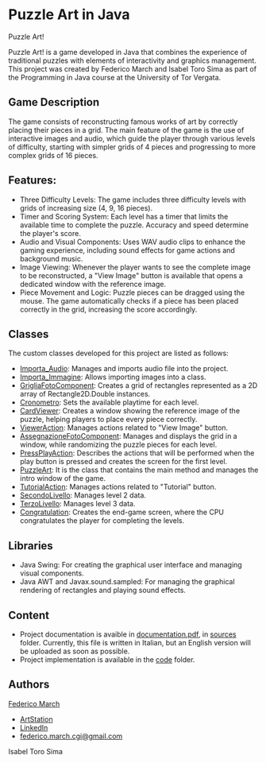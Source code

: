# Puzzle Art in Java

Puzzle Art!

Puzzle Art! is a game developed in Java that combines the experience of traditional puzzles with elements of interactivity and graphics management. This project was created by Federico March and Isabel Toro Sima as part of the Programming in Java course at the University of Tor Vergata.

## Game Description

The game consists of reconstructing famous works of art by correctly placing their pieces in a grid. The main feature of the game is the use of interactive images and audio, which guide the player through various levels of difficulty, starting with simpler grids of 4 pieces and progressing to more complex grids of 16 pieces.

## Features:

- Three Difficulty Levels: The game includes three difficulty levels with grids of increasing size (4, 9, 16 pieces).
- Timer and Scoring System: Each level has a timer that limits the available time to complete the puzzle. Accuracy and speed determine the player's score.
- Audio and Visual Components: Uses WAV audio clips to enhance the gaming experience, including sound effects for game actions and background music.
- Image Viewing: Whenever the player wants to see the complete image to be reconstructed, a "View Image" button is available that opens a dedicated window with the reference image.
- Piece Movement and Logic: Puzzle pieces can be dragged using the mouse. The game automatically checks if a piece has been placed correctly in the grid, increasing the score accordingly.

## Classes

The custom classes developed for this project are listed as follows:
- [Importa_Audio](https://github.com/FedericoCGI/Puzzle-Art-in-Java/blob/main/code/src/Importa_Audio.java): Manages and imports audio file into the project.
- [Importa_Immagine](https://github.com/FedericoCGI/Puzzle-Art-in-Java/blob/main/code/src/Importa_Immagine.java): Allows importing images into a class.
- [GrigliaFotoComponent](https://github.com/FedericoCGI/Puzzle-Art-in-Java/blob/main/code/src/GrigliaFotoComponent.java): Creates a grid of rectangles represented as a 2D array of Rectangle2D.Double instances.
- [Cronometro](https://github.com/FedericoCGI/Puzzle-Art-in-Java/blob/main/code/src/Cronometro.java): Sets the available playtime for each level.
- [CardViewer](https://github.com/FedericoCGI/Puzzle-Art-in-Java/blob/main/code/src/CardViewer.java): Creates a window showing the reference image of the puzzle, helping players to place every piece correctly.
- [ViewerAction](https://github.com/FedericoCGI/Puzzle-Art-in-Java/blob/main/code/src/ViewerAction.java): Manages actions related to "View Image" button.
- [AssegnazioneFotoComponent](https://github.com/FedericoCGI/Puzzle-Art-in-Java/blob/main/code/src/AssegnazioneFotoComponent.java): Manages and displays the grid in a window, while randomizing the puzzle pieces for each level.
- [PressPlayAction](https://github.com/FedericoCGI/Puzzle-Art-in-Java/blob/main/code/src/PressPlayAction.java): Describes the actions that will be performed when the play button is pressed and creates the screen for the first level.
- [PuzzleArt](https://github.com/FedericoCGI/Puzzle-Art-in-Java/blob/main/code/src/PuzzleArt.java): It is the class that contains the main method and manages the intro window of the game.
- [TutorialAction](https://github.com/FedericoCGI/Puzzle-Art-in-Java/blob/main/code/src/TutorialAction.java): Manages actions related to "Tutorial" button.
- [SecondoLivello](https://github.com/FedericoCGI/Puzzle-Art-in-Java/blob/main/code/src/SecondoLivello.java): Manages level 2 data.
- [TerzoLivello](https://github.com/FedericoCGI/Puzzle-Art-in-Java/blob/main/code/src/TerzoLivello.java): Manages level 3 data. 
- [Congratulation](https://github.com/FedericoCGI/Puzzle-Art-in-Java/blob/main/code/src/Congratulation.java): Creates the end-game screen, where the CPU congratulates the player for completing the levels.

## Libraries

- Java Swing: For creating the graphical user interface and managing visual components.
- Java AWT and Javax.sound.sampled: For managing the graphical rendering of rectangles and playing sound effects.

## Content

- Project documentation is avaible in [documentation.pdf](https://github.com/FedericoCGI/Puzzle-Art-in-Java/blob/main/sources/PA_documentation.pdf), in [sources](https://github.com/FedericoCGI/Puzzle-Art-in-Java/tree/main/sources) folder. Currently, this file is written in Italian, but an English version will be uploaded as soon as possible.
- Project implementation is available in the [code](https://github.com/FedericoCGI/Puzzle-Art-in-Java/tree/main/code) folder.

## Authors

[Federico March](https://github.com/FedericoCGI)
- [ArtStation](https://www.artstation.com/federicomarch_cgi)
- [LinkedIn](https://www.linkedin.com/in/federico-march-a15b17194/)
- federico.march.cgi@gmail.com

Isabel Toro Sima
